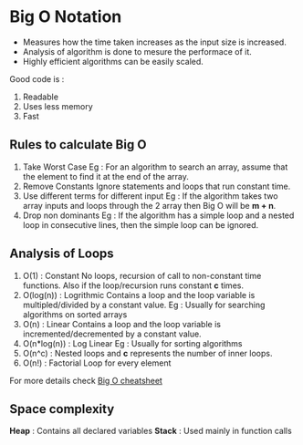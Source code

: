 # Big O Notation

* Measures how the time taken increases as the input size is increased.
* Analysis of algorithm is done to mesure the performace of it.
* Highly efficient algorithms can be easily scaled.

Good code is :
1. Readable
2. Uses less memory
3. Fast

## Rules to calculate Big O
1. Take Worst Case
   Eg : For an algorithm to search an array, assume that the element to find it at the end of the array.
2. Remove Constants
   Ignore statements and loops that run constant time.
3. Use different terms for different input
   Eg : If the algorithm takes two array inputs and loops through the 2 array then Big O will be __m + n__.
4. Drop non dominants
   Eg : If the algorithm has a simple loop and a nested loop in consecutive lines, then the simple loop can be ignored.
   


## Analysis of Loops

1. O(1) : Constant
   No loops, recursion of call to non-constant time functions. Also if the loop/recursion runs constant **c** times.
2. O(log(n)) : Logrithmic
   Contains a loop and the loop variable is multipled/divided by a constant value.
   Eg : Usually for searching algorithms on sorted arrays
3. O(n) : Linear
   Contains a loop and the loop variable is incremented/decremented by a constant value.
4. O(n*log(n)) : Log Linear
   Eg : Usually for sorting algorithms
5. O(n^c) :
   Nested loops and **c** represents the number of inner loops.
6. O(n!) : Factorial
   Loop for every element

For more details check [Big O cheatsheet](https://www.bigocheatsheet.com/)

## Space complexity

__Heap__ : Contains all declared variables
__Stack__ : Used mainly in function calls